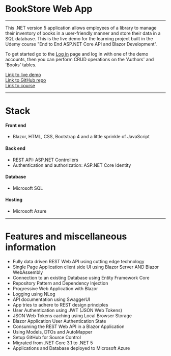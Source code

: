 # BookStore Web App

* * *

This .NET version 5 application allows employees of a library to manage their inventory of books in a user-friendly manner and store their data in a SQL database. This is the live demo for the learning project built in the Udemy course "End to End ASP.NET Core API and Blazor Development".  

To get started go to the [Log in](/login) page and log in with one of the demo accounts, then you can perform CRUD operations on the 'Authors' and 'Books' tables.  

[Link to live demo](https://bs.rubenheeren.com)  
[Link to GitHub repo](https://github.com/RubenHeeren/BookStore)  
[Link to course](https://www.udemy.com/course/end-to-end-aspnet-core-31-api-and-blazor-development/)

* * *

# Stack

#### Front end

*   Blazor, HTML, CSS, Bootstrap 4 and a little sprinkle of JavaScript

#### Back end

*   REST API: ASP.NET Controllers
*   Authentication and authorization: ASP.NET Core Identity

#### Database

*   Microsoft SQL

#### Hosting

*   Microsoft Azure

* * *

# Features and miscellaneous information

*   Fully data driven REST Web API using cutting edge technology
*   Single Page Application client side UI using Blazor Server AND Blazor WebAssembly
*   Connection to an existing Database using Entity Framework Core
*   Repository Pattern and Dependency Injection
*   Progressive Web Application with Blazor
*   Logging using NLog
*   API documentation using SwaggerUI
*   App tries to adhere to REST design principles
*   User Authentication using JWT (JSON Web Tokens)
*   JSON Web Tokens caching using Local Browser Storage
*   Blazor Application User Authentication State
*   Consuming the REST Web API in a Blazor Application
*   Using Models, DTOs and AutoMapper
*   Setup GitHub for Source Control
*   Migrated from .NET Core 3.1 to .NET 5
*   Applications and Database deployed to Microsoft Azure
